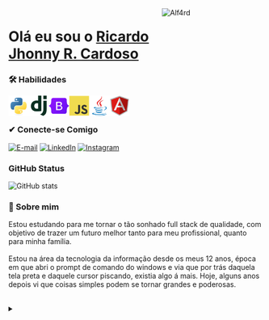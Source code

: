 <img align="right" alt="Alf4rd" src="https://screensaver123456gamers.on.drv.tw/home/alf4rd.gif" width="200px" height="200px">

<h1>
    Olá eu sou o <a href="https://github.com/cardosokks/">
    <span>Ricardo Jhonny R. Cardoso</span></a>
</h1>

<h3 align="left">🛠 Habilidades</h3>

<img align="left" alt="Alf4rd" height="40" src="https://github.com/devicons/devicon/blob/master/icons/python/python-original.svg">
<img align="left" alt="Alf4rd" height="40" src="https://github.com/devicons/devicon/blob/master/icons/django/django-plain.svg">
<img align="left" alt="Alf4rd" height="40" src="https://github.com/devicons/devicon/blob/master/icons/bootstrap/bootstrap-original.svg">
<img align="left" alt="Alf4rd" height="40" src="https://github.com/devicons/devicon/blob/master/icons/javascript/javascript-original.svg">
<img align="left" alt="Alf4rd" height="40" src="https://github.com/devicons/devicon/blob/master/icons/java/java-original.svg">
<img align="left" alt="Alf4rd" height="40" src="https://github.com/devicons/devicon/blob/master/icons/angularjs/angularjs-original.svg">
<br><br>
<h3 align="left">✔ Conecte-se Comigo</h3> 

[![E-mail](https://img.shields.io/badge/-Email-000?style=for-the-badge&logo=microsoft-outlook&logoColor=2124d9&color:FFF)](mailto:ricardo.estudos@hotmail.com)
[![LinkedIn](https://img.shields.io/badge/-LinkedIn-000?style=for-the-badge&logo=linkedin&logoColor=2124d9&color:FFF)](https://www.linkedin.com/in/cardosokks/)
[![Instagram](https://img.shields.io/badge/-Instagram-000?style=for-the-badge&logo=instagram&logoColor=2124d9&color:FFF)](https://www.instagram.com/cardosokks/)
<br>
<h3 align="left">GitHub Status</h3>

![GitHub stats](https://github-readme-stats-git-masterrstaa-rickstaa.vercel.app/api?username=cardosokks&hide_title=true&show_icons=true&include_all_commits=false&count_private=true&line_height=30&hide=issues&bg_color=000&title_color=04ff00&text_color=FFF&border_radius=2&border_color=2124d9&icon_color=2124d9)
<br>

<h3 align="left">🚀 Sobre mim</h3>
<p>Estou estudando para me tornar o tão sonhado full stack de qualidade, com objetivo de trazer um futuro melhor tanto para meu profissional, quanto para minha família.
<br>
<br>
Estou na área da tecnologia da informação desde os meus 12 anos, época em que abri o prompt de comando do windows e via que por trás daquela tela preta e daquele cursor piscando, existia algo á mais. Hoje, alguns anos depois vi que coisas simples podem se tornar grandes e poderosas.</p>

<br>

<details align="left">
  <summary>
    
      
  </summary> 

  <div align="right">Criado por <a href="https://github.com/cardosokks">Alf4rd|Ricardo Cardoso</a>.</div>

</details>

